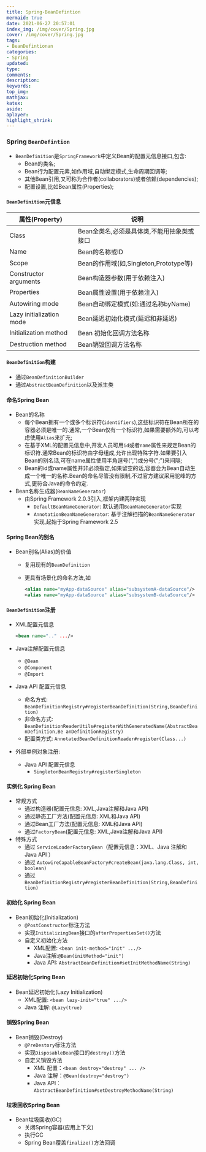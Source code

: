 ```yaml
---
title: Spring-BeanDefintion
mermaid: true
date: 2021-06-27 20:57:01
index_img: /img/cover/Spring.jpg
cover: /img/cover/Spring.jpg
tags:
- BeanDefintionan
categories:
- Spring
updated:
type:
comments:
description:
keywords:
top_img:
mathjax:
katex:
aside:
aplayer:
highlight_shrink:
---
```


### Spring `BeanDefintion`

* `BeanDefinition`是`SpringFramework`中定义Bean的配置元信息接口,包含:
  * Bean的类名;
  * Bean行为配置元素,如作用域,自动绑定模式,生命周期回调等;
  * 其他Bean引用,又可称为合作者(collaborators)或者依赖(dependencies);
  * 配置设置,比如Bean属性(Properties);

#### `BeanDefinition`元信息

| 属性(Property)           | 说明                                       |
| ------------------------ | ------------------------------------------ |
| Class                    | Bean全类名,必须是具体类,不能用抽象类或接口 |
| Name                     | Bean的名称或ID                             |
| Scope                    | Bean的作用域(如,Singleton,Prototype等)     |
| Constructor arguments    | Bean构造器参数(用于依赖注入)               |
| Properties               | Bean属性设置(用于依赖注入)                 |
| Autowiring mode          | Bean自动绑定模式(如:通过名称byName)        |
| Lazy initialization mode | Bean延迟初始化模式(延迟和非延迟)           |
| Initialization method    | Bean 初始化回调方法名称                    |
| Destruction method       | Bean销毁回调方法名称                       |

#### `BeanDefinition`构建

* 通过`BeanDefinitionBuilder`
* 通过`AbstractBeanDefinition`以及派生类

#### 命名Spring Bean

* Bean的名称
  * 每个Bean拥有一个或多个标识符(`identifiers`),这些标识符在Bean所在的容器必须是唯一的.通常,一个Bean仅有一个标识符,如果需要额外的,可以考虑使用`Alias`来扩充;
  * 在基于XML的配置元信息中,开发人员可用`id`或者`name`属性来规定Bean的标识符.通常Bean的标识符由字母组成,允许出现特殊字符.如果要引入Bean的别名话,可在name属性使用半角逗号(",")或分号(";")来间隔;
  * Bean的id或name属性并非必须指定,如果留空的话,容器会为Bean自动生成一个唯一的名称.Bean的命名尽管没有限制,不过官方建议采用驼峰的方式,更符合Java的命令约定.
* Bean名称生成器(`BeanNameGenerator`)
  * 由Spring Framework 2.0.3引入,框架内建两种实现
    * `DefaultBeanNameGenerator`: 默认通用`BeanNameGenerator`实现
    * `AnnotationBeanNameGenerator`: 基于注解扫描的`BeanNameGenerator`实现,起始于Spring Framework 2.5

#### Spring Bean的别名

* Bean别名(Alias)的价值

  * 复用现有的`BeanDefinition`

  * 更具有场景化的命名方法,如

    ```xml
    <alias name="myApp-dataSource" alias="subsystemA-dataSource"/>
    <alias name="myApp-dataSource" alias="subsystemB-dataSource"/>
    ```

#### `BeanDefinition`注册

  * XML配置元信息

    ```xml
    <bean name=".." .../>
    ```

  * Java注解配置元信息

    * `@Bean`
    * `@Component`
    * `@Import`

  * Java API 配置元信息

    * 命名方式: `BeanDefinitionRegistry#registerBeanDefinition(String,BeanDefinition)  `
    * 非命名方式: `BeanDefinitionReaderUtils#registerWithGeneratedName(AbstractBeanDefinition,Be
      anDefinitionRegistry)  `
    * 配置类方式: `AnnotatedBeanDefinitionReader#register(Class...)  `

  * 外部单例对象注册:

    * Java API 配置元信息
      * `SingletonBeanRegistry#registerSingleton   `

#### 实例化 Spring Bean

* 常规方式
  * 通过构造器(配置元信息: XML,Java注解和Java API)
  * 通过静态工厂方法(配置元信息: XML和Java API)
  * 通过Bean工厂方法(配置元信息: XML和Java API)
  * 通过`FactoryBean`(配置元信息: XML,Java注解和Java API)
* 特殊方式
  * 通过 `ServiceLoaderFactoryBean`（配置元信息：XML、Java 注解和 Java API ）
  *  通过 `AutowireCapableBeanFactory#createBean(java.lang.Class, int, boolean)`
  *  通过 `BeanDefinitionRegistry#registerBeanDefinition(String,BeanDefinition)  `

#### 初始化 Spring Bean

* Bean初始化(Initialization)
  * `@PostConstructor`标注方法
  * 实现`InitializingBean`接口的`afterPropertiesSet()`方法
  * 自定义初始化方法
    * XML配置: `<bean init-method="init" .../>`
    * Java注解:`@Bean(initMethod="init")`
    * Java API: `AbstractBeanDefinition#setInitMethodName(String)  `

#### 延迟初始化Spring Bean

* Bean延迟初始化(Lazy Initialization)
  * XML配置: `<bean lazy-init="true" .../>`
  * Java 注解: `@Lazy(true)`

#### 销毁Spring Bean

* Bean销毁(Destroy)
  * `@PreDestory`标注方法
  * 实现`DisposableBean`接口的`destroy()`方法
  * 自定义销毁方法
    * XML 配置：`<bean destroy="destroy" ... />`
    *  Java 注解：`@Bean(destroy="destroy")`
    *  Java API：`AbstractBeanDefinition#setDestroyMethodName(String)  `

#### 垃圾回收Spring Bean

* Bean垃圾回收(GC)
  * 关闭Spring容器(应用上下文)
  * 执行GC
  * Spring Bean覆盖`finalize()`方法回调
